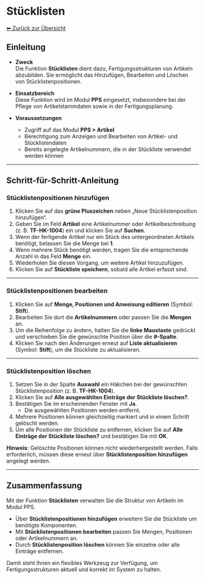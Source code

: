 # Stücklisten
[⬅ Zurück zur Übersicht](../index.md)
## Einleitung

- **Zweck**  
  Die Funktion **Stücklisten** dient dazu, Fertigungsstrukturen von Artikeln abzubilden. Sie ermöglicht das Hinzufügen, Bearbeiten und Löschen von Stücklistenpositionen.  

- **Einsatzbereich**  
  Diese Funktion wird im Modul **PPS** eingesetzt, insbesondere bei der Pflege von Artikelstammdaten sowie in der Fertigungsplanung.  

- **Voraussetzungen**  
  - Zugriff auf das Modul **PPS > Artikel**  
  - Berechtigung zum Anzeigen und Bearbeiten von Artikel- und Stücklistendaten  
  - Bereits angelegte Artikelnummern, die in der Stückliste verwendet werden können  

---

## Schritt-für-Schritt-Anleitung

### Stücklistenpositionen hinzufügen
1. Klicken Sie auf das **grüne Pluszeichen** neben „Neue Stücklistenposition hinzufügen“.  
2. Geben Sie im Feld **Artikel** eine Artikelnummer oder Artikelbeschreibung (z. B. **TF-HK-1004**) ein und klicken Sie auf **Suchen**.  
3. Wenn der fertigende Artikel nur ein Stück des untergeordneten Artikels benötigt, belassen Sie die Menge bei **1**.  
4. Wenn mehrere Stück benötigt werden, tragen Sie die entsprechende Anzahl in das Feld **Menge** ein.  
5. Wiederholen Sie diesen Vorgang, um weitere Artikel hinzuzufügen.  
6. Klicken Sie auf **Stückliste speichern**, sobald alle Artikel erfasst sind.  

---

### Stücklistenpositionen bearbeiten
1. Klicken Sie auf **Menge, Positionen und Anweisung editieren** (Symbol: **Stift**).  
2. Bearbeiten Sie dort die **Artikelnummern** oder passen Sie die **Mengen** an.  
3. Um die Reihenfolge zu ändern, halten Sie die **linke Maustaste** gedrückt und verschieben Sie die gewünschte Position über die **#-Spalte**.  
4. Klicken Sie nach den Änderungen erneut auf **Liste aktualisieren** (Symbol: **Stift**), um die Stückliste zu aktualisieren.  

---

### Stücklistenposition löschen
1. Setzen Sie in der Spalte **Auswahl** ein Häkchen bei der gewünschten Stücklistenposition (z. B. **TF-HK-1004**).  
2. Klicken Sie auf **Alle ausgewählten Einträge der Stückliste löschen?**.  
3. Bestätigen Sie im erscheinenden Fenster mit **Ja**.  
   - Die ausgewählten Positionen werden entfernt.  
4. Mehrere Positionen können gleichzeitig markiert und in einem Schritt gelöscht werden.  
5. Um alle Positionen der Stückliste zu entfernen, klicken Sie auf **Alle Einträge der Stückliste löschen?** und bestätigen Sie mit **OK**.  

**Hinweis**: Gelöschte Positionen können nicht wiederhergestellt werden. Falls erforderlich, müssen diese erneut über **Stücklistenposition hinzufügen** angelegt werden.  

---

## Zusammenfassung

Mit der Funktion **Stücklisten** verwalten Sie die Struktur von Artikeln im Modul PPS.  
- Über **Stücklistenpositionen hinzufügen** erweitern Sie die Stückliste um benötigte Komponenten.  
- Mit **Stücklistenpositionen bearbeiten** passen Sie Mengen, Positionen oder Artikelnummern an. 
- Durch **Stücklistenposition löschen** können Sie einzelne oder alle Einträge entfernen.  

Damit steht Ihnen ein flexibles Werkzeug zur Verfügung, um Fertigungsstrukturen aktuell und korrekt im System zu halten.